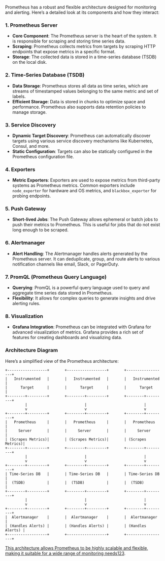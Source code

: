 Prometheus has a robust and flexible architecture designed for monitoring and alerting. Here’s a detailed look at its components and how they interact:

### 1. Prometheus Server

- **Core Component**: The Prometheus server is the heart of the system. It is responsible for scraping and storing time series data.
- **Scraping**: Prometheus collects metrics from targets by scraping HTTP endpoints that expose metrics in a specific format.
- **Storage**: The collected data is stored in a time-series database (TSDB) on the local disk.

### 2. Time-Series Database (TSDB)

- **Data Storage**: Prometheus stores all data as time series, which are streams of timestamped values belonging to the same metric and set of labels.
- **Efficient Storage**: Data is stored in chunks to optimize space and performance. Prometheus also supports data retention policies to manage storage.

### 3. Service Discovery

- **Dynamic Target Discovery**: Prometheus can automatically discover targets using various service discovery mechanisms like Kubernetes, Consul, and more.
- **Static Configuration**: Targets can also be statically configured in the Prometheus configuration file.

### 4. Exporters

- **Metric Exporters**: Exporters are used to expose metrics from third-party systems as Prometheus metrics. Common exporters include `node_exporter` for hardware and OS metrics, and `blackbox_exporter` for probing endpoints.

### 5. Push Gateway

- **Short-lived Jobs**: The Push Gateway allows ephemeral or batch jobs to push their metrics to Prometheus. This is useful for jobs that do not exist long enough to be scraped.

### 6. Alertmanager

- **Alert Handling**: The Alertmanager handles alerts generated by the Prometheus server. It can deduplicate, group, and route alerts to various notification channels like email, Slack, or PagerDuty.

### 7. PromQL (Prometheus Query Language)

- **Querying**: PromQL is a powerful query language used to query and aggregate time series data stored in Prometheus.
- **Flexibility**: It allows for complex queries to generate insights and drive alerting rules.

### 8. Visualization

- **Grafana Integration**: Prometheus can be integrated with Grafana for advanced visualization of metrics. Grafana provides a rich set of features for creating dashboards and visualizing data.

### Architecture Diagram

Here’s a simplified view of the Prometheus architecture:

```
+------------------+       +------------------+       +------------------+
|   Instrumented   |       |   Instrumented   |       |   Instrumented   |
|      Target      |       |      Target      |       |      Target      |
+--------+---------+       +--------+---------+       +--------+---------+
         |                          |                          |
         v                          v                          v
+--------+---------+       +--------+---------+       +--------+---------+
|   Prometheus     |       |   Prometheus     |       |   Prometheus     |
|     Server       |       |     Server       |       |     Server       |
| (Scrapes Metrics)|       | (Scrapes Metrics)|       | (Scrapes Metrics)|
+--------+---------+       +--------+---------+       +--------+---------+
         |                          |                          |
         v                          v                          v
+--------+---------+       +--------+---------+       +--------+---------+
| Time-Series DB   |       | Time-Series DB   |       | Time-Series DB   |
|  (TSDB)          |       |  (TSDB)          |       |  (TSDB)          |
+--------+---------+       +--------+---------+       +--------+---------+
         |                          |                          |
         v                          v                          v
+--------+---------+       +--------+---------+       +--------+---------+
|  Alertmanager    |       |  Alertmanager    |       |  Alertmanager    |
| (Handles Alerts) |       | (Handles Alerts) |       | (Handles Alerts) |
+------------------+       +------------------+       +------------------+
```

[This architecture allows Prometheus to be highly scalable and flexible, making it suitable for a wide range of monitoring needs](https://prometheus.io/docs/introduction/overview/)[1](https://prometheus.io/docs/introduction/overview/)[2](https://devopscube.com/prometheus-architecture/)[3](https://k21academy.com/prometheus/prometheus-monitoring-an-introduction/).
